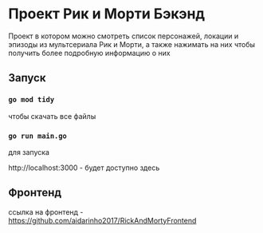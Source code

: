 # Проект Рик и Морти Бэкэнд

Проект в котором можно смотреть список персонажей, локации и эпизоды из мультсериала Рик и Морти, а также нажимать на них чтобы
получить более подробную информацию о них

## Запуск

### `go mod tidy`
чтобы скачать все файлы
### `go run main.go`
для запуска

http://localhost:3000 - будет доступно здесь

## Фронтенд

ссылка на фронтенд - https://github.com/aidarinho2017/RickAndMortyFrontend